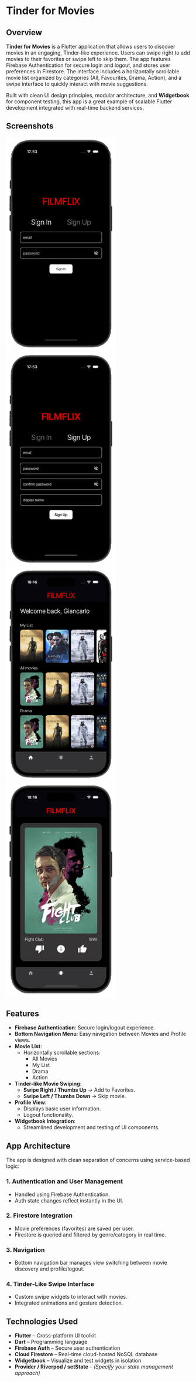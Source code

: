 # Tinder for Movies

## Overview

**Tinder for Movies** is a Flutter application that allows users to discover movies in an engaging, Tinder-like experience. Users can swipe right to add movies to their favorites or swipe left to skip them. The app features Firebase Authentication for secure login and logout, and stores user preferences in Firestore. The interface includes a horizontally scrollable movie list organized by categories (All, Favourites, Drama, Action), and a swipe interface to quickly interact with movie suggestions.

Built with clean UI design principles, modular architecture, and **Widgetbook** for component testing, this app is a great example of scalable Flutter development integrated with real-time backend services.

## Screenshots

<img src="img/img-1.png" width=300 /> <img src="img/img-2.png" width=300 /> 
<img src="img/img-3.png" width=300 /> <img src="img/img-4.png" width=300 /> 

## Features

- **Firebase Authentication**: Secure login/logout experience.
- **Bottom Navigation Menu**: Easy navigation between Movies and Profile views.
- **Movie List**:
    - Horizontally scrollable sections:
        - All Movies
        - My List
        - Drama
        - Action
- **Tinder-like Movie Swiping**:
    - **Swipe Right / Thumbs Up** → Add to Favorites.
    - **Swipe Left / Thumbs Down** → Skip movie.
- **Profile View**:
    - Displays basic user information.
    - Logout functionality.
- **Widgetbook Integration**:
    - Streamlined development and testing of UI components.

## App Architecture

The app is designed with clean separation of concerns using service-based logic:

### 1. Authentication and User Management
- Handled using Firebase Authentication.
- Auth state changes reflect instantly in the UI.

### 2. Firestore Integration
- Movie preferences (favorites) are saved per user.
- Firestore is queried and filtered by genre/category in real time.

### 3. Navigation
- Bottom navigation bar manages view switching between movie discovery and profile/logout.

### 4. Tinder-Like Swipe Interface
- Custom swipe widgets to interact with movies.
- Integrated animations and gesture detection.

## Technologies Used

- **Flutter** – Cross-platform UI toolkit
- **Dart** – Programming language
- **Firebase Auth** – Secure user authentication
- **Cloud Firestore** – Real-time cloud-hosted NoSQL database
- **Widgetbook** – Visualize and test widgets in isolation
- **Provider / Riverpod / setState** – *(Specify your state management approach)*

